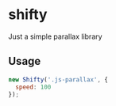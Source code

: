 # shifty
Just a simple parallax library

## Usage

```js
new Shifty('.js-parallax', {
  speed: 100
});
